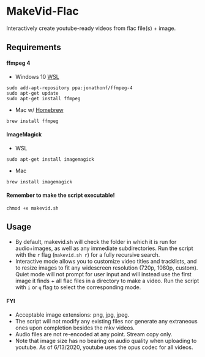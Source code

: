 # MakeVid-Flac
Interactively create youtube-ready videos from flac file(s) + image.
## Requirements
#### ffmpeg 4 
- Windows 10 [WSL](https://docs.microsoft.com/en-us/windows/wsl/install-win10)
```
sudo add-apt-repository ppa:jonathonf/ffmpeg-4
sudo apt-get update
sudo apt-get install ffmpeg
```
- Mac w/ [Homebrew](https://brew.sh/)
```
brew install ffmpeg
```
#### ImageMagick
  - WSL
```
sudo apt-get install imagemagick
```
  - Mac
```
brew install imagemagick
```

#### Remember to make the script executable!
```
chmod +x makevid.sh
```
## Usage
- By default, makevid.sh will check the folder in which it is run for audio+images, as well as any immediate subdirectories. Run the script with the `r` flag (`makevid.sh r`) for a fully recursive search.
- Interactive mode allows you to customize video titles and tracklists, and to resize images to fit any widescreen resolution (720p, 1080p, custom). Quiet mode will not prompt for user input and will instead use the first image it finds + all flac files in a directory to make a video. Run the script with `i` or `q` flag to select the corresponding mode.
#### FYI
- Acceptable image extensions: png, jpg, jpeg. 
- The script will not modify any existing files nor generate any extraneous ones upon completion besides the mkv videos. 
- Audio files are not re-encoded at any point. Stream copy only.
- Note that image size has no bearing on audio quality when uploading to youtube. As of 6/13/2020, youtube uses the opus codec for all videos.
